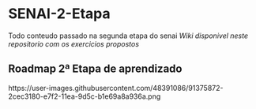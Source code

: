 # SENAI-2-Etapa
Todo conteudo passado na segunda etapa do senai
<i>Wiki disponivel neste repositorio com os exercicios propostos</i>

<h2>Roadmap 2ª Etapa de aprendizado</h2>
https://user-images.githubusercontent.com/48391086/91375872-2cec3180-e7f2-11ea-9d5c-b1e69a8a936a.png
